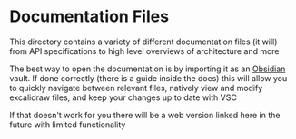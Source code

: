 # Documentation Files

This directory contains a variety of different documentation files (it will) from API specifications to high level overviews of architecture and more

The best way to open the documentation is by importing it as an [Obsidian](https://obsidian.md) vault. 
If done correctly (there is a guide inside the docs) this will allow you to quickly navigate between relevant files, natively view and modify excalidraw files, and keep your changes up to date with VSC

If that doesn't work for you there will be a web version linked here in the future with limited functionality
